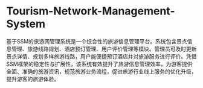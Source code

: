 # Tourism-Network-Management-System
基于SSM的旅游网管理系统是一个综合性的旅游信息管理平台。系统包含景点信息管理、旅游线路规划、酒店预订管理、用户评价管理等模块。管理员可及时更新景点详情、规划多样旅游线路，用户能便捷预订酒店并对旅游服务进行评价。凭借SSM框架的稳定性与扩展性，该系统有效提升了旅游信息管理效率，为游客提供全面、准确的旅游资讯，规范旅游业务流程，促进旅游行业线上服务的优化升级，提升游客的旅游体验。
